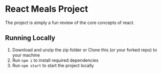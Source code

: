 # React Meals Project
The project is simply a fun review of the core concepts of react.

## Running Locally

1. Download and unzip the zip folder or Clone this (or your forked repo) to your machine
2. Run ```npm i``` to install required dependencies
3. Run ```npm start``` to start the project locally